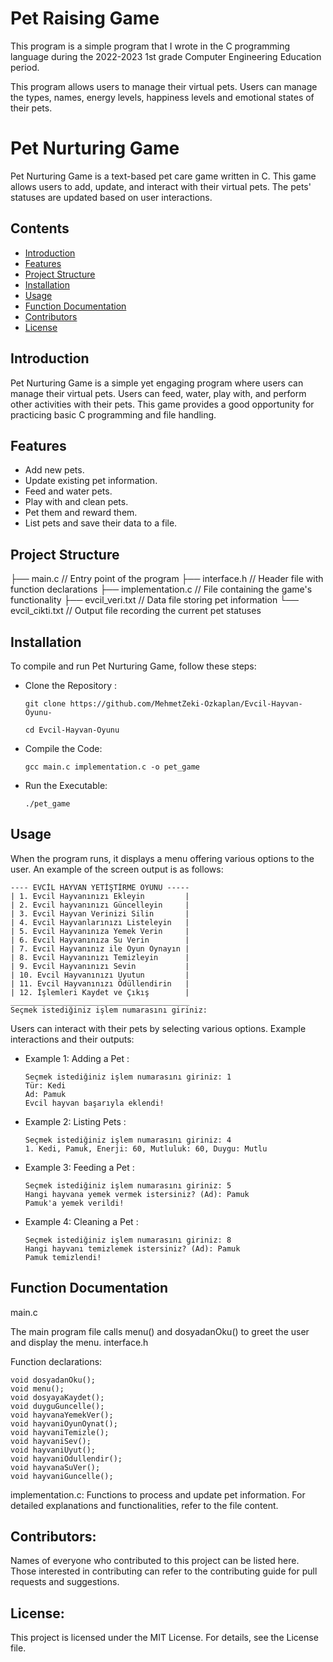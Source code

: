 # Pet Raising Game

This program is a simple program that I wrote in the C programming language during the 2022-2023 1st grade Computer Engineering Education period.

This program allows users to manage their virtual pets. Users can manage the types, names, energy levels, happiness levels and emotional states of their pets.

# Pet Nurturing Game

Pet Nurturing Game is a text-based pet care game written in C. This game allows users to add, update, and interact with their virtual pets. The pets' statuses are updated based on user interactions.

## Contents

- [Introduction](#introduction)
- [Features](#features)
- [Project Structure](#project-structure)
- [Installation](#installation)
- [Usage](#usage)
- [Function Documentation](#function-documentation)
- [Contributors](#contributors)
- [License](#license)

## Introduction

Pet Nurturing Game is a simple yet engaging program where users can manage their virtual pets. Users can feed, water, play with, and perform other activities with their pets. This game provides a good opportunity for practicing basic C programming and file handling.

## Features

- Add new pets.
- Update existing pet information.
- Feed and water pets.
- Play with and clean pets.
- Pet them and reward them.
- List pets and save their data to a file.

## Project Structure
├── main.c            // Entry point of the program
├── interface.h       // Header file with function declarations
├── implementation.c  // File containing the game's functionality
├── evcil_veri.txt    // Data file storing pet information
└── evcil_cikti.txt   // Output file recording the current pet statuses

## Installation

To compile and run Pet Nurturing Game, follow these steps:

- Clone the Repository :

      git clone https://github.com/MehmetZeki-Ozkaplan/Evcil-Hayvan-Oyunu-

      cd Evcil-Hayvan-Oyunu

- Compile the Code:

      gcc main.c implementation.c -o pet_game

- Run the Executable:

      ./pet_game


## Usage

When the program runs, it displays a menu offering various options to the user. An example of the screen output is as follows:

    ---- EVCİL HAYVAN YETİŞTİRME OYUNU -----
    | 1. Evcil Hayvanınızı Ekleyin         |
    | 2. Evcil hayvanınızı Güncelleyin     |
    | 3. Evcil Hayvan Verinizi Silin       |
    | 4. Evcil Hayvanlarınızı Listeleyin   |
    | 5. Evcil Hayvanınıza Yemek Verin     |
    | 6. Evcil Hayvanınıza Su Verin        |
    | 7. Evcil Hayvanınız ile Oyun Oynayın |
    | 8. Evcil Hayvanınızı Temizleyin      |
    | 9. Evcil Hayvanınızı Sevin           |
    | 10. Evcil Hayvanınızı Uyutun         |
    | 11. Evcil Hayvanınızı Ödüllendirin   |
    | 12. İşlemleri Kaydet ve Çıkış        |
    ________________________________________
    Seçmek istediğiniz işlem numarasını giriniz: 

Users can interact with their pets by selecting various options. Example interactions and their outputs:

- Example 1: Adding a Pet :

      Seçmek istediğiniz işlem numarasını giriniz: 1
      Tür: Kedi
      Ad: Pamuk
      Evcil hayvan başarıyla eklendi!

- Example 2: Listing Pets :

      Seçmek istediğiniz işlem numarasını giriniz: 4
      1. Kedi, Pamuk, Enerji: 60, Mutluluk: 60, Duygu: Mutlu

- Example 3: Feeding a Pet :
  
      Seçmek istediğiniz işlem numarasını giriniz: 5
      Hangi hayvana yemek vermek istersiniz? (Ad): Pamuk
      Pamuk'a yemek verildi!

- Example 4: Cleaning a Pet :

      Seçmek istediğiniz işlem numarasını giriniz: 8
      Hangi hayvanı temizlemek istersiniz? (Ad): Pamuk
      Pamuk temizlendi!

## Function Documentation
main.c

The main program file calls menu() and dosyadanOku() to greet the user and display the menu.
interface.h

Function declarations:

    void dosyadanOku();
    void menu();
    void dosyayaKaydet();
    void duyguGuncelle();
    void hayvanaYemekVer();
    void hayvaniOyunOynat();
    void hayvaniTemizle();
    void hayvaniSev();
    void hayvaniUyut();
    void hayvaniOdullendir();
    void hayvanaSuVer();
    void hayvaniGuncelle();

implementation.c:
Functions to process and update pet information. For detailed explanations and functionalities, refer to the file content.

## Contributors:
Names of everyone who contributed to this project can be listed here. Those interested in contributing can refer to the contributing guide for pull requests and suggestions.

## License:
This project is licensed under the MIT License. For details, see the License file.

